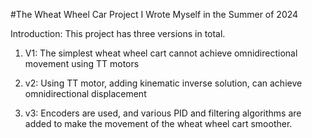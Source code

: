 #The Wheat Wheel Car Project I Wrote Myself in the Summer of 2024

Introduction: This project has three versions in total.

1. V1: The simplest wheat wheel cart cannot achieve omnidirectional movement using TT motors

2. v2: Using TT motor, adding kinematic inverse solution, can achieve omnidirectional displacement

3. v3: Encoders are used, and various PID and filtering algorithms are added to make the movement of the wheat wheel cart smoother.